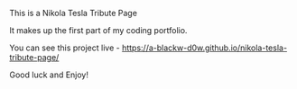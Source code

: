 This is a Nikola Tesla Tribute Page

It makes up the first part of my coding portfolio.

You can see this project live - https://a-blackw-d0w.github.io/nikola-tesla-tribute-page/

Good luck and Enjoy!
